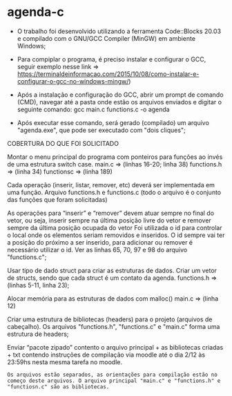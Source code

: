 # agenda-c

- O trabalho foi desenvolvido utilizando a ferramenta Code::Blocks 20.03 e compilado com o GNU/GCC Compiler (MinGW) em ambiente Windows;

- Para compiplar o programa, é preciso instalar e configurar o GCC,
	seguir exemplo nesse link => https://terminaldeinformacao.com/2015/10/08/como-instalar-e-configurar-o-gcc-no-windows-mingw/)

- Após a instalação e configuração do GCC, abrir um prompt de comando (CMD), navegar até a pasta onde estão os arquivos enviados e digitar o seguinte comando:
	gcc main.c functions.c -o agenda

- Após executar esse comando, será gerado (compilado) um arquivo "agenda.exe", que pode ser executado com "dois cliques";



COBERTURA DO QUE FOI SOLICITADO

Montar o menu principal do programa com ponteiros para funções ao invés de uma estrutura switch case.
	main.c => (linhas 16-20; linha 38)
	functions.h => (linha 34)
	functionsc => (linha 189)

Cada operação (inserir, listar, remover, etc) deverá ser implementada em uma função.
	Arquivo functions.h e functions.c (todo o arquivo é o conjunto das funções que foram solicitadas)

As operações para “inserir” e “remover” devem atuar sempre no final do vetor, ou seja, inserir sempre na última posição livre do vetor e remover sempre da última posição ocupada do vetor
	Foi utilizada o id para controlar o local onde os elementos seriam removidos e inseridos. 
	O id sempre vai ter a posição do próximo a ser inserido, para adicionar ou remover é necessário utilizar o id.
	Ver as linhas 65, 70, 97 e 98 do arquivo "functions.c";

Usar tipo de dado struct para criar as estruturas de dados. Criar um vetor de structs, sendo que cada struct é um contato da agenda.
	functions.h => (linhas 5-11, linha 23);
	
Alocar memória para as estruturas de dados com malloc()
	main.c => (linha 12)

Criar uma estrutura de bibliotecas (headers) para o projeto (arquivos de cabeçalho).
	Os arquivos "functions.h", "functions.c" e "main.c" forma uma estrutura de headers;

Enviar “pacote zipado” contento o arquivo principal + as bibliotecas criadas + txt contendo instruções de compilação via moodle até o dia 2/12 às 23:59hs nesta mesma tarefa no moodle.

	Os arquivos estão separados, as orientações para compilação estão no começo deste arquivos. O arquivo principal "main.c" e "functions.h" e "functiosn.c" são as bibliotecas.

